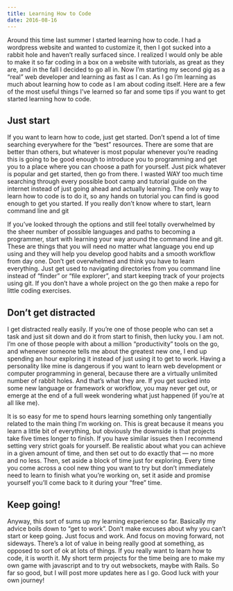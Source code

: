 ```yaml
---
title: Learning How to Code
date: 2016-08-16
---
```


Around this time last summer I started learning how to code. I had a wordpress
website and wanted to customize it, then I got sucked into a rabbit hole and
haven’t really surfaced since. I realized I would only be able to make it so far
coding in a box on a website with tutorials, as great as they are, and in the
fall I decided to go all in. Now I’m starting my second gig as a “real” web
developer and learning as fast as I can. As I go I’m learning as much about
learning how to code as I am about coding itself. Here are a few of the most
useful things I’ve learned so far and some tips if you want to get started
learning how to code.

## Just start

If you want to learn how to code, just get started. Don’t spend a lot of time
searching everywhere for the “best” resources. There are some that are better
than others, but whatever is most popular whenever you’re reading this is going
to be good enough to introduce you to programming and get you to a place where
you can choose a path for yourself. Just pick whatever is popular and get
started, then go from there. I wasted WAY too much time searching through every
possible boot camp and tutorial guide on the internet instead of just going
ahead and actually learning. The only way to learn how to code is to do it, so
any hands on tutorial you can find is good enough to get you started. If you
really don’t know where to start, learn command line and git

If you’ve looked through the options and still feel totally overwhelmed by the
sheer number of possible languages and paths to becoming a programmer, start
with learning your way around the command line and git. These are things that
you will need no matter what language you end up using and they will help you
develop good habits and a smooth workflow from day one. Don’t get overwhelmed
and think you have to learn everything. Just get used to navigating directories
from you command line instead of “finder” or “file explorer”, and start keeping
track of your projects using git. If you don’t have a whole project on the go
then make a repo for little coding exercises.

## Don’t get distracted

I get distracted really easily. If you’re one of those people who can set a task
and just sit down and do it from start to finish, then lucky you. I am not. I’m
one of those people with about a million “productivity” tools on the go, and
whenever someone tells me about the greatest new one, I end up spending an hour
exploring it instead of just using it to get to work. Having a personality like
mine is dangerous if you want to learn web development or computer programming
in general, because there are a virtually unlimited number of rabbit holes. And
that’s what they are. If you get sucked into some new language or framework or
workflow, you may never get out, or emerge at the end of a full week wondering
what just happened (if you’re at all like me).

It is so easy for me to spend hours learning something only tangentially related
to the main thing I’m working on. This is great because it means you learn a
little bit of everything, but obviously the downside is that projects take five
times longer to finish. If you have similar issues then I recommend setting very
strict goals for yourself. Be realistic about what you can achieve in a given
amount of time, and then set out to do exactly that — no more and no less. Then,
set aside a block of time just for exploring. Every time you come across a cool
new thing you want to try but don’t immediately need to learn to finish what
you’re working on, set it aside and promise yourself you’ll come back to it
during your “free” time.

## Keep going!

Anyway, this sort of sums up my learning experience so far. Basically my advice
boils down to “get to work”. Don’t make excuses about why you can’t start or
keep going. Just focus and work. And focus on moving forward, not sideways.
There’s a lot of value in being really good at something, as opposed to sort of
ok at lots of things. If you really want to learn how to code, it is worth it.
My short term projects for the time being are to make my own game with
javascript and to try out websockets, maybe with Rails. So far so good, but I
will post more updates here as I go. Good luck with your own journey!
